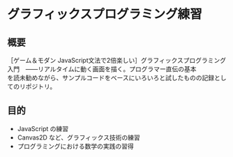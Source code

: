 # グラフィックスプログラミング練習

## 概要
［ゲーム＆モダン JavaScript文法で2倍楽しい］グラフィックスプログラミング入門　——リアルタイムに動く画面を描く。プログラマー直伝の基本  
を読未勧めながら、サンプルコードをベースにいろいろと試したものの記録としてのリポジトリ。


## 目的
- JavaScript の練習
- Canvas2D など、グラフィックス技術の練習
- プログラミングにおける数学の実践の習得
